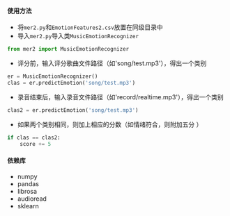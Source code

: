 #### 使用方法

- 将`mer2.py`和`EmotionFeatures2.csv`放置在同级目录中
- 导入`mer2.py`导入类`MusicEmotionRecognizer`

```python
from mer2 import MusicEmotionRecognizer
```

- 评分前，输入评分歌曲文件路径（如'song/test.mp3'），得出一个类别

```python
er = MusicEmotionRecognizer()
clas = er.predictEmotion('song/test.mp3')
```

- 录音结束后，输入录音文件路径（如'record/realtime.mp3'），得出一个类别

```python
clas2 = er.predictEmotion('song/test.mp3')
```

- 如果两个类别相同，则加上相应的分数（如情绪符合，则附加五分 ）

```python
if clas == clas2:
    score += 5
```

#### 依赖库

- numpy
- pandas
- librosa
- audioread
- sklearn